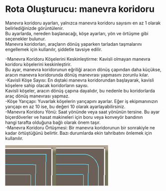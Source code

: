# Rota Oluşturucu: manevra koridoru

  
Manevra koridoru ayarları, yalnızca manevra koridoru sayısını en az 1 olarak belirlediğinizde görüntülenir.  
Bu ayarlarda, nereden başlanacağı, köşe ayarları, yön ve örtüşme gibi seçenekler bulunur.  
Manevra koridorları, araçların dönüş yaparken tarladan taşmalarını engellemek için kullanılır, şiddetle tavsiye edilir.  


  
-Manevra Koridoru Köşelerini Keskinleştirme: Kavisli olmayan manevra koridoru köşelerini keskinleştirir.   
Bu ayar, manevra koridorunun eğriliği aracın dönüş çapından daha küçükse, aracın manevra koridorunda dönüş manevrası yapmasını zorunlu kılar.  
-Kavisli Köşe Sayısı: En dıştaki manevra koridorundan başlayarak, kavisli köşelere sahip olacak koridorların sayısı.   
Kavisli köşeler, aracın dönüş çapına dayalıdır, bu nedenle bu koridorlarda araç dönüş manevrası yapmaz.  
-Köşe Yarıçapı: Yuvarlak köşelerin yarıçapını ayarlar. Eğer iş ekipmanınızın yarıçapı en az 10 ise, bu değeri 10 olarak ayarlayabilirsiniz.  
-Manevra Koridoru Yönü: Saat yönünde veya saat yönünün tersine. Bu ayar biçerdöverler ve hasat makineleri için boru veya konveyör bandının   
hangi tarafta olduğuna bağlı olarak önem taşır.  
-Manevra Koridoru Örtüşmesi: Bir manevra koridorunun bir sonrakiyle ne kadar örtüştüğünü belirtir. Bazı durumlarda ekin tahribatını önlemek için kullanılır.  


![Image](../assets/images/sharproundcorner_0_0_330_130.png)

